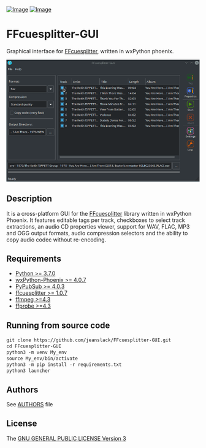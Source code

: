 [![Image](https://img.shields.io/static/v1?label=python&logo=python&message=3.7%20|%203.8|%203.9&color=blue)](https://www.python.org/downloads/)
[![Image](https://img.shields.io/badge/license-GPLv3-orange)](https://github.com/jeanslack/FFcuesplitter-GUI/blob/main/LICENSE)

# FFcuesplitter-GUI 

Graphical interface for [FFcuesplitter](https://github.com/jeanslack/FFcuesplitter), 
written in wxPython phoenix.

![preview](./docs/gui_preview.gif)

## Description

It is a cross-platform GUI for the [FFcuesplitter](https://github.com/jeanslack/FFcuesplitter) 
library written in wxPython Phoenix. It features editable tags per track, checkboxes 
to select track extractions, an audio CD properties viewer, support for WAV, 
FLAC, MP3 and OGG output formats, audio compression selectors and the ability 
to copy audio codec without re-encoding.

## Requirements
- [Python >= 3.7.0](https://www.python.org/)
- [wxPython-Phoenix >= 4.0.7](https://wxpython.org/)
- [PyPubSub >= 4.0.3](https://pypi.org/project/PyPubSub/)
- [ffcuesplitter >= 1.0.7](https://pypi.org/project/ffcuesplitter/)
- [ffmpeg >=4.3](https://ffmpeg.org/)
- [ffprobe >=4.3](https://ffmpeg.org/ffprobe.html)

## Running from source code

```
git clone https://github.com/jeanslack/FFcuesplitter-GUI.git
cd FFcuesplitter-GUI
python3 -m venv My_env
source My_env/bin/activate
python3 -m pip install -r requirements.txt
python3 launcher
```

## Authors
See [AUTHORS](AUTHORS) file

## License
The [GNU GENERAL PUBLIC LICENSE Version 3](LICENSE)
